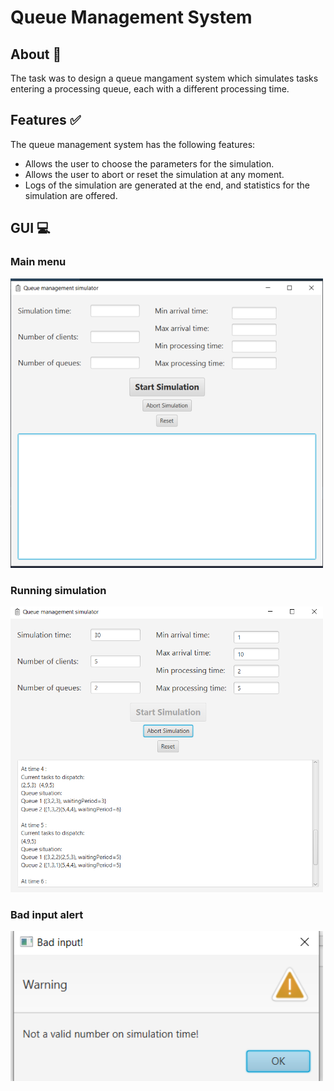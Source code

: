 # Queue Management System

## About :thought_balloon:
The task was to design a queue mangament system which simulates tasks
entering a processing queue, each with a different processing time.

## Features :white_check_mark:
The queue management system has the following features:
 - Allows the user to choose the parameters for the simulation.
 - Allows the user to abort or reset the simulation at any moment.
 - Logs of the simulation are generated at the end, and statistics for the simulation are offered.

## GUI :computer:

### Main menu
<img src="/ss/main_menu.png" width="500" >

### Running simulation
<img src="/ss/run_sim.PNG" width="500" >

### Bad input alert
<img src="/ss/bad_input.png" width="500" >

